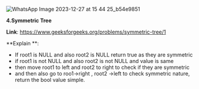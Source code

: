 ![WhatsApp Image 2023-12-27 at 15 44 25_b54e9851](https://github.com/aditimahabole/Trees/assets/78752342/c768e61f-f4b2-4804-927a-1615ef2cf99c)

**4.Symmetric Tree**

**Link**: https://www.geeksforgeeks.org/problems/symmetric-tree/1

**Explain **: 
- If root1 is NULL and also root2 is NULL return true as they are symmetric
- if root1 is not NULL and also root2 is not NULL and value is same 
- then move root1 to left and root2 to right to check if they are symmetric 
- and  then also go to roo1->right , root2 ->left to check symmetric nature, return the bool value simple.
